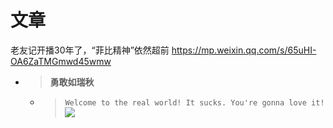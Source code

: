 
# 文章

老友记开播30年了，“菲比精神”依然超前 https://mp.weixin.qq.com/s/65uHI-OA6ZaTMGmwd45wmw
- > **勇敢如瑞秋**
  * > `Welcome to the real world! It sucks. You're gonna love it!` <br> ![](https://mmbiz.qpic.cn/sz_mmbiz_jpg/mscgUN7TcTJRwVQZ27XTIHZrlANcL73eJ61lG7AzQCpJFjX3XJDjcGxXXXFgWUZRuxmf9Sv7R4l6P6It2gGnPg/640)
